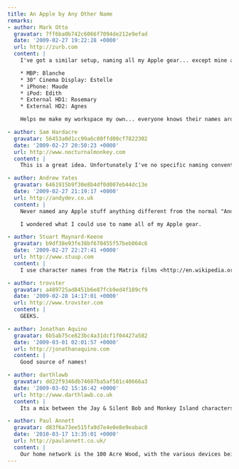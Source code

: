 ```yaml
---
title: An Apple by Any Other Name
remarks:
- author: Mark Otto
  gravatar: 7ff6ba0b742c6066f7094de212e9efad
  date: '2009-02-27 19:22:28 +0000'
  url: http://zurb.com
  content: |
    I've got a similar setup, naming all my Apple gear... except mine are named after elderly women.

    * MBP: Blanche
    * 30" Cinema Display: Estelle
    * iPhone: Maude
    * iPod: Edith
    * External HD1: Rosemary
    * External HD2: Agnes

    Helps me make my workspace my own... everyone knows their names around the office, too :).

- author: Sam Hardacre
  gravatar: 56453a0d1cc99a6c80ffd00cf7822302
  date: '2009-02-27 20:50:23 +0000'
  url: http://www.nocturnalmonkey.com
  content: |
    This is a great idea. Unfortunately I've no specific naming conventions with the exception of my external hard drives which I named after cartoon characters (Zim and GIR). I might stretch the cartoon naming convention out to my iPhone and other devices but I might try and find something a little more interesting :)

- author: Andrew Yates
  gravatar: 6461915b9f30e8b4df0d007eb44dc13e
  date: '2009-02-27 21:19:17 +0000'
  url: http://andydev.co.uk
  content: |
    Never named any Apple stuff anything different from the normal "Andrew Yates' X". Sounds a pretty cool idea, I like the HMS Discovery idea alot.

    I wondered what I could use to name all of my Apple gear.

- author: Stuart Maynard-Keene
  gravatar: b9df38e93fe38bf670455f57beb064c6
  date: '2009-02-27 22:27:41 +0000'
  url: http://www.stuup.com
  content: |
    I use character names from the Matrix films <http://en.wikipedia.org/wiki/The_Matrix_character_names>

- author: trovster
  gravatar: a489725ad8451b6e87fcb9ed4f189cf9
  date: '2009-02-28 14:17:01 +0000'
  url: http://www.trovster.com
  content: |
    GEEKS.

- author: Jonathan Aquino
  gravatar: 6b5ab75ce823bc4a31dcf1f04427a582
  date: '2009-03-01 02:01:57 +0000'
  url: http://jonathanaquino.com
  content: |
    Good source of names!

- author: darthlawb
  gravatar: dd22f9346db74607ba5af501c40666a3
  date: '2009-03-02 15:16:42 +0000'
  url: http://www.darthlawb.co.uk
  content: |
    Its a mix between the Jay & Silent Bob and Monkey Island characters for me.

- author: Paul Annett
  gravatar: d83f6a73ee515fa9d7e4e0e8e9eabac8
  date: '2010-03-17 13:35:01 +0000'
  url: http://paulannett.co.uk/
  content: |
    Our home network is the 100 Acre Wood, with the various devices being named after the characters who inhabit it.
---
```

